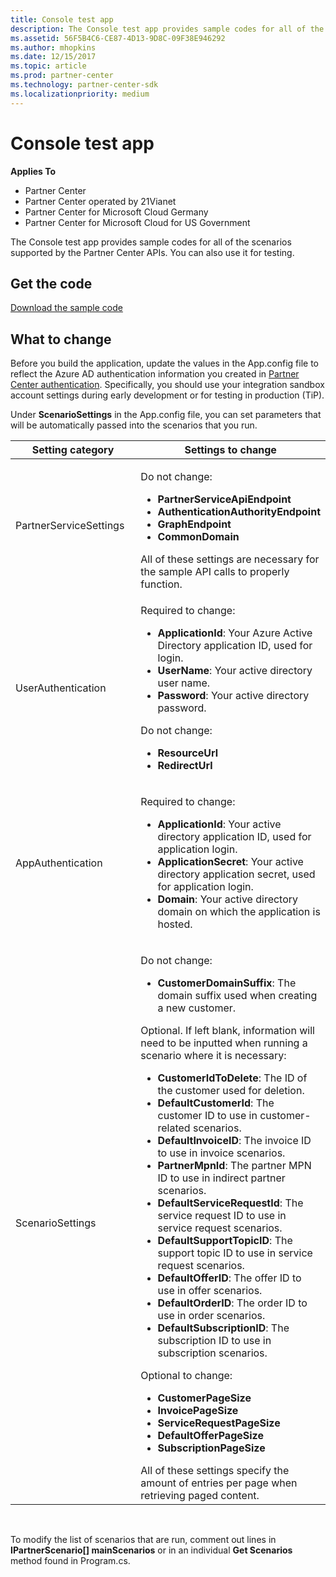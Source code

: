 ```yaml
---
title: Console test app
description: The Console test app provides sample codes for all of the scenarios supported by the Partner Center APIs. You can also use it for testing.
ms.assetid: 56F5B4C6-CE87-4D13-9D8C-09F38E946292
ms.author: mhopkins
ms.date: 12/15/2017
ms.topic: article
ms.prod: partner-center
ms.technology: partner-center-sdk
ms.localizationpriority: medium
---
```


# Console test app


**Applies To**

-   Partner Center
-   Partner Center operated by 21Vianet
-   Partner Center for Microsoft Cloud Germany
-   Partner Center for Microsoft Cloud for US Government

The Console test app provides sample codes for all of the scenarios supported by the Partner Center APIs. You can also use it for testing.

## <span id="Get_the_code"></span><span id="get_the_code"></span><span id="GET_THE_CODE"></span>Get the code


[Download the sample code](http://go.microsoft.com/fwlink/p/?LinkId=746682)

## <span id="What_to_change"></span><span id="what_to_change"></span><span id="WHAT_TO_CHANGE"></span>What to change


Before you build the application, update the values in the App.config file to reflect the Azure AD authentication information you created in [Partner Center authentication](partner-center-authentication.md). Specifically, you should use your integration sandbox account settings during early development or for testing in production (TiP).

Under **ScenarioSettings** in the App.config file, you can set parameters that will be automatically passed into the scenarios that you run.

<table>
<colgroup>
<col width="50%" />
<col width="50%" />
</colgroup>
<thead>
<tr class="header">
<th>Setting category</th>
<th>Settings to change</th>
</tr>
</thead>
<tbody>
<tr class="odd">
<td><p>PartnerServiceSettings</p></td>
<td><p>Do not change:</p>
<ul>
<li><strong>PartnerServiceApiEndpoint</strong></li>
<li><strong>AuthenticationAuthorityEndpoint</strong></li>
<li><strong>GraphEndpoint</strong></li>
<li><strong>CommonDomain</strong></li>
</ul>
All of these settings are necessary for the sample API calls to properly function.</td>
</tr>
<tr class="even">
<td><p>UserAuthentication</p></td>
<td><p>Required to change:</p>
<ul>
<li><strong>ApplicationId</strong>: Your Azure Active Directory application ID, used for login.</li>
<li><strong>UserName</strong>: Your active directory user name.</li>
<li><strong>Password</strong>: Your active directory password.</li>
</ul>
<p>Do not change:</p>
<ul>
<li><strong>ResourceUrl</strong></li>
<li><strong>RedirectUrl</strong></li>
</ul></td>
</tr>
<tr class="odd">
<td><p>AppAuthentication</p></td>
<td><p>Required to change:</p>
<ul>
<li><strong>ApplicationId</strong>: Your active directory application ID, used for application login.</li>
<li><strong>ApplicationSecret</strong>: Your active directory application secret, used for application login.</li>
<li><strong>Domain</strong>: Your active directory domain on which the application is hosted.</li>
</ul></td>
</tr>
<tr class="even">
<td><p>ScenarioSettings</p></td>
<td><p>Do not change:</p>
<ul>
<li><strong>CustomerDomainSuffix</strong>: The domain suffix used when creating a new customer.</li>
</ul>
<p>Optional. If left blank, information will need to be inputted when running a scenario where it is necessary:</p>
<ul>
<li><strong>CustomerIdToDelete</strong>: The ID of the customer used for deletion.</li>
<li><strong>DefaultCustomerId</strong>: The customer ID to use in customer-related scenarios.</li>
<li><strong>DefaultInvoiceID</strong>: The invoice ID to use in invoice scenarios.</li>
<li><strong>PartnerMpnId</strong>: The partner MPN ID to use in indirect partner scenarios.</li>
<li><strong>DefaultServiceRequestId</strong>: The service request ID to use in service request scenarios.</li>
<li><strong>DefaultSupportTopicID</strong>: The support topic ID to use in service request scenarios.</li>
<li><strong>DefaultOfferID</strong>: The offer ID to use in offer scenarios.</li>
<li><strong>DefaultOrderID</strong>: The order ID to use in order scenarios.</li>
<li><strong>DefaultSubscriptionID</strong>: The subscription ID to use in subscription scenarios.</li>
</ul>
<p>Optional to change:</p>
<ul>
<li><strong>CustomerPageSize</strong></li>
<li><strong>InvoicePageSize</strong></li>
<li><strong>ServiceRequestPageSize</strong></li>
<li><strong>DefaultOfferPageSize</strong></li>
<li><strong>SubscriptionPageSize</strong></li>
</ul>
All of these settings specify the amount of entries per page when retrieving paged content.</td>
</tr>
</tbody>
</table>

 

To modify the list of scenarios that are run, comment out lines in **IPartnerScenario\[\] mainScenarios** or in an individual **Get Scenarios** method found in Program.cs.

 

 




